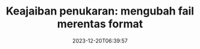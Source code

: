 ---
############################# Static ##########################
layout: "family"
date: 2023-12-20T06:39:57
draft: false

product: "Conversion"
product_tag: "conversion"

############################# Head ############################
head_title: "API Penukar Fail | On Premise API dan perkhidmatan dalam talian"
head_description: "Tukar fail Word, PDF, Excel, Powerpoint atau Imej dengan mudah dan percuma"

############################# Header ##########################
title: "Keajaiban penukaran: mengubah fail merentas format"
description: |
  Dengan mudah menukar dokumen daripada pelbagai format sumber kepada format sasaran yang berbeza. Nikmati pelbagai jenis penukaran yang disokong tanpa perisian tambahan, seperti MS Office, Apache Open Office, Adobe Acrobat Reader dan banyak lagi.

  Muatkan dokumen daripada pelbagai sumber, termasuk fail, strim, URL, pelayan FTP, Amazon S3, Storan Azure Blob dan banyak lagi.

  Gunakan sebarang jenis storan cache, seperti Amazon S3, Dropbox, Google Drive, Windows Azure, Redis atau lain-lain, dengan melaksanakan antara muka yang diperlukan.

############################# Platforms ############################
supported_platforms:
  enable: true  
  head_title: "Pilih platform anda"
  title: "Platform yang disokong"
  description: "Pustaka GroupDocs.Conversion menyokong sistem pengendalian dan rangka kerja berikut"
  details_link_title: "Ketahui lebih lanjut"
  items:
    # supported_platforms loop
    - title: ".NET"
      description: "GroupDocs.Conversion for .NET"
      color: "blue"
      tag: "net"
      link: "/conversion/net/"
      features_link: "https://docs.groupdocs.com/conversion/net/system-requirements/"
      features:
        # features loop
        - content: ".NET Framework 4.6.2+  <br>  .NET Core 3.1  <br>  .NET 6+"
          rows: "3"
        # features loop
        - content: "Windows, Linux"
          rows: "1"
        # features loop
        - content: "3K+ pasangan penukaran"
          rows: "1"        
    
    # supported_platforms loop
    - title: "Java"
      description: "GroupDocs.Conversion for Java"
      color: "red"
      tag: "java"
      link: "/conversion/java/"
      features_link: "https://docs.groupdocs.com/conversion/java/system-requirements/"
      features:
        # features loop
        - content: "J2SE 8.0 (1.8)+"
          rows: "3"
        # features loop
        - content:  "Windows, Linux, macOS"
          rows: "1"       
        # features loop
        - content: "3K+ pasangan penukaran"
          rows: "1"        

    # supported_platforms loop
    - title: "Node.js"
      description: "GroupDocs.Conversion for Node.js"
      color: "green"
      tag: "nodejs-java"
      link: "/conversion/nodejs-java/"
      features_link: "https://docs.groupdocs.com/conversion/nodejs-java/system-requirements/"
      features:
        # features loop
        - content: "Node.js 16+  <br>  and J2SE 8.0 (1.8)+"
          rows: "3"
        # features loop
        - content:  "Windows, Linux, macOS"
          rows: "1"
        # features loop
        - content:  "3K+ pasangan penukaran"
          rows: "1"


############################# Features ############################

features:
  enable: true
  title: "Set ciri GroupDocs.Conversion"
  description: "API untuk menukar fail antara pelbagai jenis sebagai HTML, PDF, Word, Excel, PNG dan banyak lagi tanpa perisian pihak ketiga."

  items:
    # feature loop
    - icon: "convert"
      title: "Tukar dokumen dan imej"
      content: "Ubah fail daripada sumber yang berbeza kepada pelbagai format sasaran."

    # feature loop
    - icon: "password"
      title: "Buka dokumen selamat"
      content: "Tentukan kata laluan untuk membuka dokumen yang disulitkan."

    # feature loop
    - icon: "load"
      title: "Muatkan fail dari mana-mana sahaja"
      content: "Muatkan dokumen daripada pelbagai fail, URL, pelayan FTP, Amazon S3 dan banyak lagi."
    
    # feature loop
    - icon: "settings"
      title: "Urus tetapan output"
      content: "Putar dan susun semula halaman, tentukan sama ada untuk memberikan nota dan ulasan."


############################# Code samples ############################
code_samples:
  enable: true
  title: "GroupDocs.Sampel kod penukaran"
  description: "Sesetengah kes menggunakan operasi GroupDocs.Conversion biasa dalam C#, Java, TypeScript"
  items:
    # code sample loop
    - title: "Tukar PDF kepada DOCX dalam beberapa baris kod"
      content: |
       Dengan GroupDocs.Conversion, anda boleh menukar fail PDF kepada DOCX dengan mudah - yang anda perlukan hanyalah beberapa baris kod. Ia juga tidak memerlukan sebarang perisian pihak ketiga seperti Microsoft Word atau Adobe Acrobat. Berikut ialah contoh bagaimana ia boleh dicapai:
      samples:
        - language: "C#"
          color: "blue"
          content: |
            ```csharp {style=abap}   
            // Muatkan fail PDF sumber
            using (var converter = new GroupDocs.Conversion.Converter("sample.pdf"))
            {
                // Tetapkan pilihan tukar untuk format DOCX
                var options = new WordProcessingConvertOptions();
                // Tukar kepada format DOCX
                converter.Convert("converted.docx", options);
            }
            ```
        - language: "Java"
          color: "red"
          content: |
            ```java {style=abap}   
            import com.groupdocs.conversion.Converter;
            import com.groupdocs.conversion.options.convert.WordProcessingConvertOptions;
            ...
            // Muatkan fail PDF sumber
            Converter converter = new Converter("sample.pdf");
            // Tetapkan pilihan tukar untuk format DOCX
            WordProcessingConvertOptions options = new WordProcessingConvertOptions();
            // Tukar kepada format DOCX
            converter.convert("converted.docx", options);
            ```
        - language: "TypeScript"
          color: "green"
          content: |
            ```javascript {style=abap}  
            // Muatkan fail PDF sumber
            const converter = new groupdocs.conversion.Converter("sample.pdf");
            // Tetapkan pilihan tukar untuk format DOCX
            const options = new groupdocs.conversion.WordProcessingConvertOptions();
            // Tukar kepada format DOCX
            converter.convert("converted.docx", options);
            ```


############################# Formats ############################
formats:
  enable: true
  title:  "60+ format fail disokong"
  description: "GroupDocs.Conversion menyokong operasi dengan yang paling popular [format fail](https://docs.groupdocs.com/conversion/net/supported-file-formats/)."


############################# Metrics ############################

metrics:
  enable: true
  title: "Metrik dan cerapan statistik yang mendalam"
  description: "Terokai butiran terperinci angka utama kami, memberikan metrik dan cerapan statistik yang komprehensif tentang pencapaian, impak dan pertumbuhan kami."

  items:
    # metrics loop
    - number: "3K+"
      title: "Pasangan penukaran yang disokong"
      content: "Tukar fail dengan mudah merentas beribu-ribu pasangan yang disokong - Microsoft Office, PDF, imej, video, audio dan pangkalan data. Memperkasakan pengguna untuk mengubah pelbagai jenis fail dengan lancar untuk fleksibiliti dan kemudahan."
    # metrics loop
    - number: "1.0M"
      title: "Muat turun NuGet"
      content: "Sertai pengguna kami yang berpuas hati yang telah memilih pakej NuGet kami. Penyelesaian kami telah menjadi sumber yang dipercayai dan diterima pakai secara meluas dalam komuniti pembangun, menyediakan penyepaduan yang lancar dan kefungsian berharga untuk banyak projek."

    # metrics loop
    - number: "10+"
      title: "Perpustakaan"
      content: "Produk kami termasuk 10+ perpustakaan, menawarkan ciri termaju untuk mengoptimumkan prestasi. Perpustakaan ini direka bentuk untuk memenuhi keperluan pembangunan yang berbeza dengan keupayaan yang tiada tandingan."
    
    # metrics loop
    - number: "100+"
      title: "Pelanggan gembira"
      content: "Berkembang dengan kecemerlangan, produk kami telah mendapat kepercayaan lebih 100 pelanggan yang berpuas hati yang bergantung pada ciri teguh dan prestasi yang boleh dipercayai. Cari kejayaan dan kecekapan dengan penyelesaian inovatif kami."


############################# Customers ############################
# logo size X1 => 170:70  X2 => 340 : 140

customers:
  enable: true
  title: "Pelanggan kami gembira"
  description: "Perpustakaan GroupDocs digunakan oleh jenama terkenal dan terkenal di seluruh dunia di seluruh dunia."

  items:
    # customers loop
    - title: "BenQ Corporation"
      logo: "benq"
    # customers loop
    - title: "Nasdaq Stock Market"
      logo: "nasdaq"
    # customers loop
    - title: "AT&T Inc."
      logo: "att"
    # customers loop
    - title: "AstraZeneca"
      logo: "astrazeneca"
    # customers loop
    - title: "Central Bank of Argentina"
      logo: "argentinacentralbank"
    # customers loop
    - title: "Roche Holding AG"
      logo: "roche"
    # customers loop
    - title: "Capita"
      logo: "capita"
    # customers loop
    - title: "Axa S.A."
      logo: "axa"
    # customers loop
    - title: "Instructure Inc."
      logo: "instructure"
     # customers loop
    - title: "Wipro"
      logo: "wipro"



############################# Actions ############################

actions:
  enable: true
  title: "Bersedia untuk bermula?"
  description: "Cuba ciri GroupDocs.Conversion secara percuma atau minta lesen"

  items:
    #  loop
    - title: ".NET"
      link: "/conversion/net/"
      color: "blue"
        #  loop
    - title: "Java"
      link: "/conversion/java/"
      color: "red"
        #  loop
    - title: "Node.js"
      link: "/conversion/nodejs-java/"
      color: "green"


############################# Faq ############################

faq:
  enable: true
  title: "Soalan dan kebimbangan biasa"
  description: "Dapatkan jawapan kepada pertanyaan biasa di bahagian Soalan Lazim kami untuk menangani pertanyaan dan kebimbangan anda dengan cepat."

  items:
    #  loop
    - question: "Bolehkah saya menilai produk GroupDocs sebelum membeli?"
      answer: |
        Ya! Semua produk GroupDocs mempunyai versi penilaian bebas risiko yang tersedia. Kami amat menggalakkan pembangun untuk memuat turun dan mencuba API kami sebelum membeli untuk memastikan ia memenuhi keperluan anda 100%.
    #  loop
    - question: "Adakah GroupDocs melakukan demonstrasi produk?"
      answer: |
        Tidak, tumpuan kami adalah pada API kami dan menjadikan produk yang paling berfungsi dan stabil mungkin. Kami menawarkan percubaan yang berfungsi sepenuhnya dan percuma dalam bentuk [lesen sementara](https://purchase.groupdocs.com/temporary-license/) supaya anda boleh menguji produk itu sendiri.
    #  loop
    - question: "Di manakah saya boleh memuat turun produk?"
      answer: |
        Semua produk tersedia untuk dimuat turun dari [tapak web](https://releases.groupdocs.com). Kami tidak menghantar salinan fizikal perisian kami melalui mel.    
    #  loop
    - question: "Adakah lesen pembangun GroupDocs setiap pengguna, atau setiap pengguna bernama?"
      answer: |
        Lesen Pembangun GroupDocs adalah untuk setiap pengguna, bukan setiap pengguna bernama. Kami memahami bahawa ahli pasukan pengekodan mungkin berubah dari semasa ke semasa dan adalah tidak praktikal untuk mengemas kini pelesenan setiap kali berlaku.
    #  loop
    - question: "Adakah kita memerlukan lesen berasingan untuk binaan atau Pelayan CI (Continuous Integration) kita?"
      answer: |
        Tidak, kami gembira kerana pelanggan menggunakan produk GroupDocs pada satu pelayan untuk tujuan pembinaan penyelesaian tanpa kos tambahan. Pemasangan ini tidak boleh digunakan untuk memintas syarat lesen perjanjian anda dengan GroupDocs dan harus menghormati sebarang pengehadan yang boleh diagihkan semula atau lokasi yang dikenakan oleh lesen yang anda beli.

############################# Cloud ############################

cloud_links:
  enable: true
  title: "GroupDocs.API kod rendah penukaran"
  description: "Percepatkan penukaran dokumen atau imej dalam sebarang jenis aplikasi dengan API REST berasaskan awan kami"

  items:
    #  loop
    - icon: "groupdocs_conversion-for-curl"
      title: "GroupDocs.Conversion Cloud for cURL"
      link: "https://products.groupdocs.cloud/conversion/curl"
      content: "Manfaatkan API penukaran fail CURL RESTful untuk menukar pelbagai format fail dengan mudah, termasuk Microsoft Office, PDF, E-mel, Project, HTML dan banyak lagi, dalam aplikasi anda."

    #  loop
    - icon: "groupdocs_conversion-for-net"
      title: "GroupDocs.Conversion Cloud for .NET"
      link: "https://products.groupdocs.cloud/conversion/net"
      content: "Gunakan API REST penukaran fail .NET untuk penukaran lancar Microsoft Office, PDF, E-mel, Projek, HTML dan pelbagai format fail biasa pada mana-mana platform dengan Cloud SDK."
    #  loop
    - icon: "groupdocs_conversion-for-java"
      title: "GroupDocs.Conversion Cloud for Java"
      link: "https://products.groupdocs.cloud/conversion/java"
      content: "Tingkatkan aplikasi Java berasaskan awan anda dengan keupayaan penukaran dokumen lanjutan, boleh diakses pada mana-mana platform yang mampu membuat panggilan API REST."

############################# Apps ############################

app_links:
  enable: true
  title: "Apl GroupDocs.Conversion NoCode"
  description: "Aplikasi dalam talian yang membolehkan anda menukar 100+ format fail popular dalam penyemak imbas"

  items:
    #  loop
    - icon: "groupdocs_conversion-app"
      title: "GroupDocs.Conversion <br> Total"
      link: "https://products.groupdocs.app/conversion/total"
      content: "Tukar lebih ratusan format dengan mudah kepada PDF, XLSX, DOCX, XPS, HTML dan banyak lagi dengan mudah."

    #  loop
    - icon: "groupdocs_words-app"
      title:  "GroupDocs.Conversion <br> DOC to XLS"
      link: "https://products.groupdocs.app/conversion/doc-to-xls"
      content: "Aplikasi dalam talian percuma untuk menukar format DOC kepada XLS terus daripada pelayar web anda."

    #  loop
    - icon: "groupdocs_pdf-app"
      title:  "GroupDocs.Conversion <br> PDF to DOCX"
      link: "https://products.groupdocs.app/conversion/pdf-to-docx"
      content: "Tukar dokumen PDF anda kepada format Word (DOCX) dengan mudah dengan memuat naiknya melalui antara muka mesra pengguna kami."
    

---